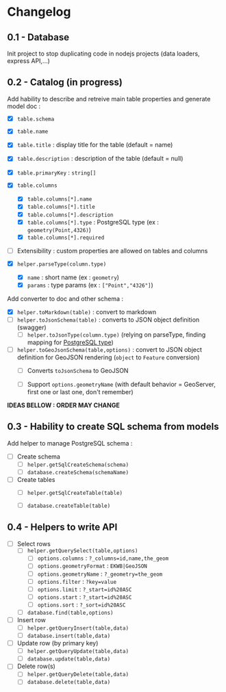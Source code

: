 # Changelog

## 0.1 - Database

Init project to stop duplicating code in nodejs projects (data loaders, express API,...)

## 0.2 - Catalog (in progress)

Add hability to describe and retreive main table properties and generate model doc :

* [x] `table.schema`
* [x] `table.name`
* [x] `table.title` : display title for the table (default = name)
* [x] `table.description` : description of the table (default = null)
* [x] `table.primaryKey` : `string[]`
* [x] `table.columns`
  * [x] `table.columns[*].name`
  * [x] `table.columns[*].title`
  * [x] `table.columns[*].description`
  * [x] `table.columns[*].type` : PostgreSQL type (ex : `geometry(Point,4326)`)
  * [x] `table.columns[*].required`
* [ ] Extensibility : custom properties are allowed on tables and columns

* [x] `helper.parseType(column.type)`
    * [x] `name` : short name (ex : `geometry`)
    * [x] `params` : type params (ex : `["Point","4326"]`)

Add converter to doc and other schema :

* [x] `helper.toMarkdown(table)` : convert to markdown
* [ ] `helper.toJsonSchema(table)` : converts to JSON object definition (swagger)
  * [ ] `helper.toJsonType(column.type)` (relying on parseType, finding mapping for [PostgreSQL type](https://www.postgresql.org/docs/11/datatype.html#DATATYPE-TABLE))

* [ ] `helper.toGeoJsonSchema(table,options)` : convert to JSON object definition for GeoJSON rendering (`object` to `Feature` conversion)
  * [ ] Converts `toJsonSchema` to GeoJSON
  * [ ] Support `options.geometryName` (with default behavior = GeoServer, first one or last one, don't remember)


**IDEAS BELLOW : ORDER MAY CHANGE**

## 0.3 - Hability to create SQL schema from models

Add helper to manage PostgreSQL schema :

* [ ] Create schema
  * [ ] `helper.getSqlCreateSchema(schema)`
  * [ ] `database.createSchema(schemaName)`
* [ ] Create tables
  * [ ] `helper.getSqlCreateTable(table)`
  * [ ] `database.createTable(table)`


## 0.4 - Helpers to write API

* [ ] Select rows
  * [ ] `helper.getQuerySelect(table,options)`
    * [ ] `options.columns` : `?_columns=id,name,the_geom`
    * [ ] `options.geometryFormat` : `EKWB|GeoJSON`
    * [ ] `options.geometryName` : `?_geometry=the_geom`
    * [ ] `options.filter` : `?key=value`
    * [ ] `options.limit` : `?_start=id%20ASC`
    * [ ] `options.start` : `?_start=id%20ASC`
    * [ ] `options.sort` : `?_sort=id%20ASC`
  * [ ] `database.find(table,options)`

* [ ] Insert row
  * [ ] `helper.getQueryInsert(table,data)`
  * [ ] `database.insert(table,data)`

* [ ] Update row (by primary key)
  * [ ] `helper.getQueryUpdate(table,data)`
  * [ ] `database.update(table,data)`

* [ ] Delete row(s)
  * [ ] `helper.getQueryDelete(table,data)`
  * [ ] `database.delete(table,data)`
